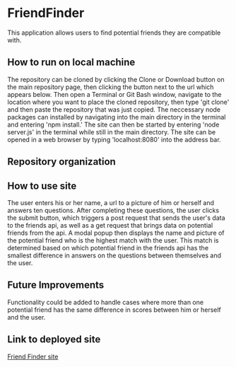 # FriendFinder

This application allows users to find potential friends they are compatible with. 

## How to run on local machine
The repository can be cloned by clicking the Clone or Download button on the main repository page, then clicking the button next to the url which appears below. Then open a Terminal or Git Bash window, navigate to the location where you want to place the cloned repository, then type 'git clone' and then paste the repository that was just copied. The neccessary node packages can installed by navigating into the main directory in the terminal and entering 'npm install.' The site can then be started by entering 'node server.js' in the terminal while still in the main directory. The site can be opened in a web browser by typing 'localhost:8080' into the address bar.  

## Repository organization


## How to use site
The user enters his or her name, a url to a picture of him or herself and answers ten questions. After completing these questions, the user clicks the submit button, which triggers a post request that sends the user's data to the friends api, as well as a get request that brings data on potential friends from the api. A modal popup then displays the name and picture of the potential friend who is the highest match with the user. This match is determined based on which potential friend in the friends api has the smallest difference in answers on the questions between themselves and the user.

## Future Improvements
Functionality could be added to handle cases where more than one potential friend has the same difference in scores between him or herself and the user.

## Link to deployed site
<a href = "https://desolate-garden-58915.herokuapp.com/">Friend Finder site</a> 
